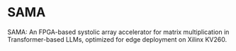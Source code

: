 # SAMA
SAMA: An FPGA-based systolic array accelerator for matrix multiplication in Transformer-based LLMs, optimized for edge deployment on Xilinx KV260.
